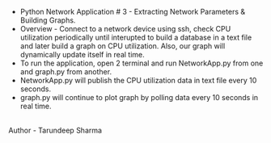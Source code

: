 * Python Network Application # 3 - Extracting Network Parameters & Building Graphs.
* Overview - Connect to a network device using ssh, check CPU utilization periodically until interupted to build a database in a text file and later build a graph on CPU utilization. Also, our graph will dynamically update itself in real time.  
* To run the application, open 2 terminal and run NetworkApp.py from one and graph.py from another.
* NetworkApp.py will publish the CPU utilization data in text file every 10 seconds.
* graph.py will continue to plot graph by polling data every 10 seconds in real time.

<br>
Author - Tarundeep Sharma

